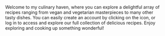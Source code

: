 Welcome to my culinary haven, where you can explore a delightful array of recipes ranging from vegan and vegetarian masterpieces to many other tasty dishes.
You can easily create an account by clicking on the icon, or log in to access and explore our full collection of delicious recipes. 
Enjoy exploring and cooking up something wonderful!
